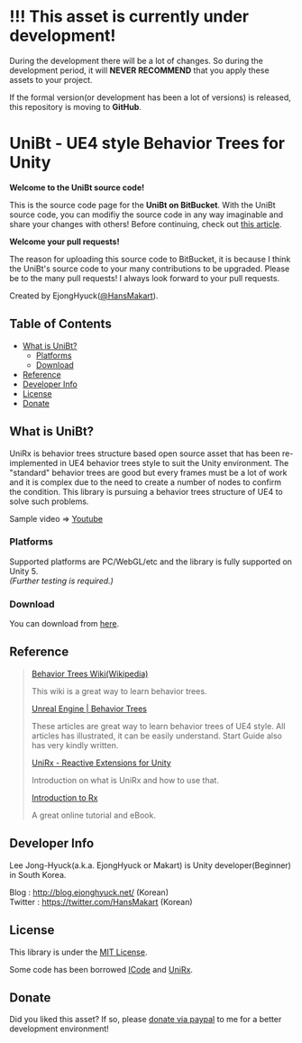 !!! This asset is currently under development!
===========================================================
During the development there will be a lot of changes.
So during the development period, it will **NEVER RECOMMEND** that you apply these assets to your project.

If the formal version(or development has been a lot of versions) is released, this repository is moving to **GitHub**.


UniBt - UE4 style Behavior Trees for Unity
=========================================================
**Welcome to the UniBt source code!**

This is the source code page for the **UniBt on BitBucket**.
With the UniBt source code, you can modifiy the source code in any way imaginable and share your changes with others!
Before continuing, check out [this article](#what-is-unibt).

**Welcome your pull requests!**

The reason for uploading this source code to BitBucket, it is because I think the UniBt's source code to your many contributions to be upgraded.
Please be to the many pull requests!
I always look forward to your pull requests.

Created by EjongHyuck([@HansMakart](https://twitter.com/HansMakart)).


Table of Contents
-----------------
- [What is UniBt?](#what-is-unibt)
    - [Platforms](#platforms)
    - [Download](#download)
- [Reference](#reference)
- [Developer Info](#developer-info)
- [License](#license)
- [Donate](#donate)


What is UniBt?
--------------
UniRx is behavior trees structure based open source asset that has been re-implemented in UE4 behavior trees style to suit the Unity environment.
The "standard" behavior trees are good but every frames must be a lot of work and it is complex due to the need to create a number of nodes to confirm the condition.
This library is pursuing a behavior trees structure of UE4 to solve such problems.

Sample video => [Youtube](https://www.youtube.com/watch?v=vBdgVHykTO8)


### Platforms
Supported platforms are PC/WebGL/etc and the library is fully supported on Unity 5.  
*(Further testing is required.)*


### Download
You can download from [here](https://github.com/ejonghyuck/UniBt/releases).


Reference
---------
>[Behavior Trees Wiki(Wikipedia)](https://en.wikipedia.org/wiki/Behavior_Trees)
>
>This wiki is a great way to learn behavior trees.
>
>[Unreal Engine | Behavior Trees](https://docs.unrealengine.com/latest/INT/Engine/AI/BehaviorTrees/index.html)
>
>These articles are great way to learn behavior trees of UE4 style.
>All articles has illustrated, it can be easily understand.
>Start Guide also has very kindly written.
>
>[UniRx - Reactive Extensions for Unity](http://www.slideshare.net/neuecc/unirx-reactive-extensions-for-unityen)
>
>Introduction on what is UniRx and how to use that.
>
>[Introduction to Rx](http://introtorx.com/)
>
>A great online tutorial and eBook.


Developer Info
-----------
Lee Jong-Hyuck(a.k.a. EjongHyuck or Makart) is Unity developer(Beginner) in South Korea.

Blog : http://blog.ejonghyuck.net/ (Korean)  
Twitter : https://twitter.com/HansMakart (Korean)


License
-------
This library is under the [MIT License](https://en.wikipedia.org/wiki/MIT_License).

Some code has been borrowed [ICode](https://www.assetstore.unity3d.com/kr/#!/content/13761) and [UniRx](https://github.com/neuecc/UniRx).


Donate
------
Did you liked this asset?
If so, please [donate via paypal](https://www.paypal.com/cgi-bin/webscr?cmd=_donations&business=ejonghyuck%40live%2eco%2ekr&lc=AL&item_name=ejonghyuck&currency_code=USD&bn=PP%2dDonationsBF%3abtn_donateCC_LG%2egif%3aNonHosted) to me for a better development environment!
